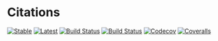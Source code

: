 # Citations

[![Stable](https://img.shields.io/badge/docs-stable-blue.svg)](https://oxinabox.github.io/Citations.jl/stable)
[![Latest](https://img.shields.io/badge/docs-latest-blue.svg)](https://oxinabox.github.io/Citations.jl/latest)
[![Build Status](https://travis-ci.com/oxinabox/Citations.jl.svg?branch=master)](https://travis-ci.com/oxinabox/Citations.jl)
[![Build Status](https://ci.appveyor.com/api/projects/status/github/oxinabox/Citations.jl?svg=true)](https://ci.appveyor.com/project/oxinabox/Citations-jl)
[![Codecov](https://codecov.io/gh/oxinabox/Citations.jl/branch/master/graph/badge.svg)](https://codecov.io/gh/oxinabox/Citations.jl)
[![Coveralls](https://coveralls.io/repos/github/oxinabox/Citations.jl/badge.svg?branch=master)](https://coveralls.io/github/oxinabox/Citations.jl?branch=master)
